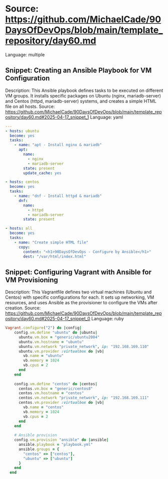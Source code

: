 # Source: https://github.com/MichaelCade/90DaysOfDevOps/blob/main/template_repository/day60.md
Language: multiple

## Snippet: Creating an Ansible Playbook for VM Configuration
Description: This Ansible playbook defines tasks to be executed on different VM groups. It installs specific packages on Ubuntu (nginx, mariadb-server) and Centos (httpd, mariadb-server) systems, and creates a simple HTML file on all hosts.
Source: https://github.com/MichaelCade/90DaysOfDevOps/blob/main/template_repository/day60.md#2025-04-17_snippet_1
Language: yaml

```yaml
---
- hosts: ubuntu
  become: yes
  tasks:
    - name: "apt - Install nginx & mariadb"
      apt:
        name:
          - nginx
          - mariadb-server
        state: present
        update_cache: yes

- hosts: centos
  become: yes
  tasks:
    - name: "dnf - Install httpd & mariadb"
      dnf:
        name:
          - httpd
          - mariadb-server
        state: present

- hosts: all
  become: yes
  tasks:
    - name: "Create simple HTML file"
      copy:
        content: "<h1>90DaysOfDevOps - Configure by Ansible</h1>"
        dest: "/var/html/index.html"
```

## Snippet: Configuring Vagrant with Ansible for VM Provisioning
Description: This Vagrantfile defines two virtual machines (Ubuntu and Centos) with specific configurations for each. It sets up networking, VM resources, and uses Ansible as the provisioner to configure the VMs after creation.
Source: https://github.com/MichaelCade/90DaysOfDevOps/blob/main/template_repository/day60.md#2025-04-17_snippet_0
Language: ruby

```ruby
Vagrant.configure("2") do |config|
    config.vm.define "ubuntu" do |ubuntu|
      ubuntu.vm.box = "generic/ubuntu2004"
      ubuntu.vm.hostname = "ubuntu"
      ubuntu.vm.network "private_network", ip: "192.168.169.110"
      ubuntu.vm.provider :virtualbox do |vb|
        vb.name = "ubuntu"
        vb.memory = 1024
        vb.cpus = 2
      end
    end
  
    config.vm.define "centos" do |centos|
      centos.vm.box = "generic/centos8"
      centos.vm.hostname = "centos"
      centos.vm.network "private_network", ip: "192.168.169.111"
      centos.vm.provider :virtualbox do |vb|
        vb.name = "centos"
        vb.memory = 1024
        vb.cpus = 2
      end
    end
  
    # Ansible provision
    config.vm.provision "ansible" do |ansible|
      ansible.playbook = "playbook.yml"
      ansible.groups = {
        "centos" => ["centos"],
        "ubuntu" => ["ubuntu"]
      }
    end  
  end
```
